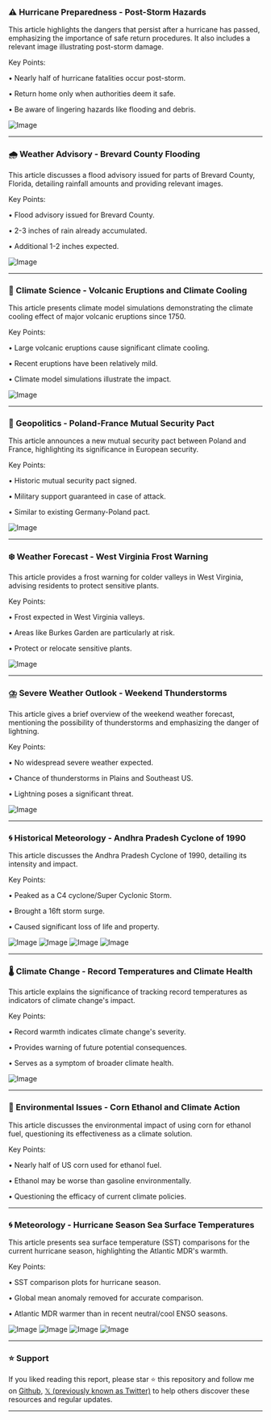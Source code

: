 ### ⚠️ Hurricane Preparedness - Post-Storm Hazards

This article highlights the dangers that persist after a hurricane has passed, emphasizing the importance of safe return procedures.  It also includes a relevant image illustrating post-storm damage.

Key Points:

• Nearly half of hurricane fatalities occur post-storm.


• Return home only when authorities deem it safe.


• Be aware of lingering hazards like flooding and debris.


![Image](https://pbs.twimg.com/media/GqjgDnbWIAAowpe?format=jpg&name=small)

---
### 🌧️ Weather Advisory - Brevard County Flooding

This article discusses a flood advisory issued for parts of Brevard County, Florida, detailing rainfall amounts and providing relevant images.

Key Points:

• Flood advisory issued for Brevard County.


• 2-3 inches of rain already accumulated.


• Additional 1-2 inches expected.


![Image](https://pbs.twimg.com/media/GqiyS2YWQAA0ZxD?format=jpg&name=small)

---
### 🌋 Climate Science - Volcanic Eruptions and Climate Cooling

This article presents climate model simulations demonstrating the climate cooling effect of major volcanic eruptions since 1750.

Key Points:

• Large volcanic eruptions cause significant climate cooling.


• Recent eruptions have been relatively mild.


• Climate model simulations illustrate the impact.


![Image](https://pbs.twimg.com/media/GqhULjyW8AM7qk1?format=jpg&name=small)

---
### 🤝 Geopolitics - Poland-France Mutual Security Pact

This article announces a new mutual security pact between Poland and France, highlighting its significance in European security.

Key Points:

• Historic mutual security pact signed.


• Military support guaranteed in case of attack.


• Similar to existing Germany-Poland pact.



![Image](https://pbs.twimg.com/media/GqhGC1GWkAAForY?format=png&name=small)

---
### ❄️ Weather Forecast - West Virginia Frost Warning

This article provides a frost warning for colder valleys in West Virginia, advising residents to protect sensitive plants.

Key Points:

• Frost expected in West Virginia valleys.


• Areas like Burkes Garden are particularly at risk.


• Protect or relocate sensitive plants.


![Image](https://pbs.twimg.com/media/GqiVEY7WUAAlB-z?format=jpg&name=small)

---
### ⛈️ Severe Weather Outlook - Weekend Thunderstorms

This article gives a brief overview of the weekend weather forecast, mentioning the possibility of thunderstorms and emphasizing the danger of lightning.

Key Points:

• No widespread severe weather expected.


• Chance of thunderstorms in Plains and Southeast US.


• Lightning poses a significant threat.


![Image](https://pbs.twimg.com/media/GqiGrS-bcAEbpjn?format=jpg&name=small)

---
### 🌀 Historical Meteorology - Andhra Pradesh Cyclone of 1990

This article discusses the Andhra Pradesh Cyclone of 1990, detailing its intensity and impact.

Key Points:

• Peaked as a C4 cyclone/Super Cyclonic Storm.


• Brought a 16ft storm surge.


• Caused significant loss of life and property.


![Image](https://pbs.twimg.com/media/GqiH0QgWAAAn260?format=jpg&name=small)
![Image](https://pbs.twimg.com/media/GqiH0QqXwAAMOQ7?format=jpg&name=360x360)
![Image](https://pbs.twimg.com/media/GqiH0P5bcAESu9E?format=jpg&name=360x360)
![Image](https://pbs.twimg.com/media/GqiH0P7bcAEHDRj?format=jpg&name=360x360)

---
### 🌡️ Climate Change - Record Temperatures and Climate Health

This article explains the significance of tracking record temperatures as indicators of climate change's impact.

Key Points:

• Record warmth indicates climate change's severity.


• Provides warning of future potential consequences.


• Serves as a symptom of broader climate health.


![Image](https://pbs.twimg.com/media/GL3KKm4XIAMtEHA?format=jpg&name=small)

---
### 🌽 Environmental Issues - Corn Ethanol and Climate Action

This article discusses the environmental impact of using corn for ethanol fuel, questioning its effectiveness as a climate solution.

Key Points:

• Nearly half of US corn used for ethanol fuel.


• Ethanol may be worse than gasoline environmentally.


• Questioning the efficacy of current climate policies.


---
### 🌀 Meteorology - Hurricane Season Sea Surface Temperatures

This article presents sea surface temperature (SST) comparisons for the current hurricane season, highlighting the Atlantic MDR's warmth.

Key Points:

• SST comparison plots for hurricane season.


• Global mean anomaly removed for accurate comparison.


• Atlantic MDR warmer than in recent neutral/cool ENSO seasons.


![Image](https://pbs.twimg.com/media/GqhXk3AW4AAsLXL?format=jpg&name=360x360)
![Image](https://pbs.twimg.com/media/GqhXrDcWcAAe9RK?format=jpg&name=360x360)
![Image](https://pbs.twimg.com/media/GqhXrDiW8AA0xSr?format=jpg&name=360x360)
![Image](https://pbs.twimg.com/media/GqhXrDkW0AAU9rM?format=jpg&name=360x360)


---

### ⭐️ Support

If you liked reading this report, please star ⭐️ this repository and follow me on [Github](https://github.com/Drix10), [𝕏 (previously known as Twitter)](https://x.com/DRIX_10_) to help others discover these resources and regular updates.

---